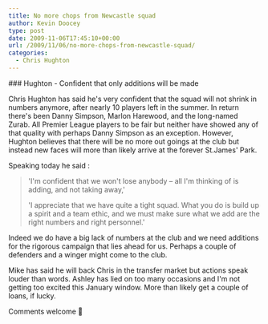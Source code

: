 ```yaml
---
title: No more chops from Newcastle squad
author: Kevin Doocey
type: post
date: 2009-11-06T17:45:10+00:00
url: /2009/11/06/no-more-chops-from-newcastle-squad/
categories:
  - Chris Hughton
---
```


### Hughton - Confident that only additions will be made

Chris Hughton has said he's very confident that the squad will not shrink in numbers anymore, after nearly 10 players left in the summer. In return there's been Danny Simpson, Marlon Harewood, and the long-named Zurab. All Premier League players to be fair but neither have showed any of that quality with perhaps Danny Simpson as an exception. However, Hughton believes that there will be no more out goings at the club but instead new faces will more than likely arrive at the forever St.James' Park.

Speaking today he said :

> 'I'm confident that we won't lose anybody – all I'm thinking of is adding, and not taking away,'
>
> 'I appreciate that we have quite a tight squad. What you do is build up a spirit and a team ethic, and we must make sure what we add are the right numbers and right personnel.'

Indeed we do have a big lack of numbers at the club and we need additions for the rigorous campaign that lies ahead for us. Perhaps a couple of defenders and a winger might come to the club.

Mike has said he will back Chris in the transfer market but actions speak louder than words. Ashley has lied on too many occasions and I'm not getting too excited this January window. More than likely get a couple of loans, if lucky.

Comments welcome 🙂
